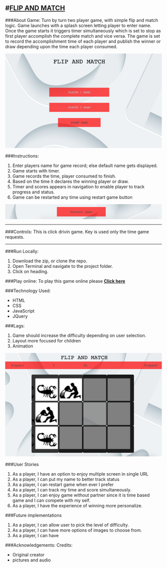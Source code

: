 #[FLIP AND MATCH](https://anilrayamajhi.github.io/Project_1/)
---
###About Game:
Turn by turn two player game, with simple flip and match logic. Game launches with a splash screen letting player to enter name. <br>
Once the game starts it triggers timer simultaneously which is set to stop as first player accomplish the complete match and vice versa. The game is set to record the accomplishment time of each player and publish the winner or draw depending upon the time each player consumed.

![ ](images/ScreenShot_1.jpg)

###Instructions:
1. Enter players name for game record; else default name gets displayed. 
2. Game starts with timer.
3. Game records the time, player consumed to finish.
4. Based on the time it declares the winning player or draw.
5. Timer and scores appears in navigation to enable player to track progress and status.
6. Game can be restarted any time using restart game button

![ ](images/ScreenShot_3.png)

---

###Controls:
This is click drivin game. Key is used only the time game requests.

---
###Run Locally:
1.	Download the zip, or clone the repo.
2.	Open Terminal and navigate to the project folder.
3. Click on heading.

###Play online:
To play this game online please <b>[Click here](https://anilrayamajhi.github.io/Project_1/)</b>

###Technology Used:
* HTML
* CSS
* JavaScript
* JQuery


###Lags:
1. Game should increase the difficulty depending on user selection.
2. Layout more focused for children
3. Animation

![ ](images/ScreenShot_2.png)

###User Stories
1. As a player, I have an option to enjoy multiple screen in single URL
2. As a player, I can put my name to better track status
3. As a player, I can restart game when ever I prefer
4. As a player, I can track my time and score simultaneously.
5. As a player, I can enjoy game without partner since it is time based game and I can compete with my self.
6. As a player, I have the experience of winning more personalize.

###Future implementations
1. As a player, I can allow user to pick the level of difficulty.
2. As a player, I can have more options of images to choose from.
3. As a player, I can have 

###Acknowledgements:
Credits:<br>

* Original creator
* pictures and audio